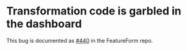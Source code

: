 # Transformation code is garbled in the dashboard

This bug is documented as [#440](https://github.com/featureform/featureform/issues/440) in the FeatureForm repo.
